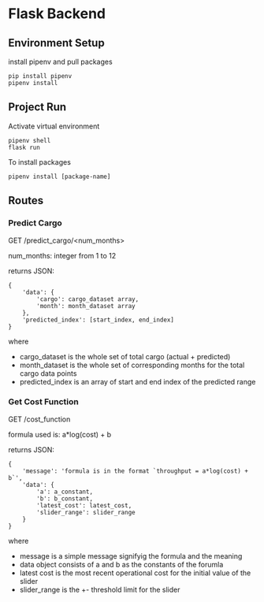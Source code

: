 # Flask Backend

## Environment Setup
install pipenv and pull packages
```
pip install pipenv
pipenv install
```

## Project Run
Activate virtual environment
```
pipenv shell
flask run
```

To install packages
```
pipenv install [package-name]
```

## Routes

### Predict Cargo
GET /predict_cargo/<num_months>

num_months: integer from 1 to 12

returns JSON:
```
{
    'data': {
        'cargo': cargo_dataset array,
        'month': month_dataset array
    },
    'predicted_index': [start_index, end_index]
}
```

where 
- cargo_dataset is the whole set of total cargo (actual + predicted)
- month_dataset is the whole set of corresponding months for the total cargo data points
- predicted_index is an array of start and end index of the predicted range

### Get Cost Function
GET /cost_function

formula used is: a*log(cost) + b

returns JSON:
```
{
    'message': 'formula is in the format `throughput = a*log(cost) + b`',
    'data': {
        'a': a_constant,
        'b': b_constant,
        'latest_cost': latest_cost,
        'slider_range': slider_range
    }
}
```
where 
- message is a simple message signifyig the formula and the meaning
- data object consists of a and b as the constants of the forumla
- latest cost is the most recent operational cost for the initial value of the slider
- slider_range is the +- threshold limit for the slider